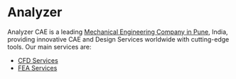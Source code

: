 # Analyzer

Analyzer CAE is a leading <a href="https://www.analyzer-cae.com/">Mechanical Engineering Company in Pune</a>, India, providing innovative CAE and Design Services worldwide with cutting-edge tools.
Our main services are:
<ul><li><a href="https://www.analyzer-cae.com/cfd-services/">CFD Services</a></li>
  <li><a href="https://www.analyzer-cae.com/fea-services/">FEA Services</a></li></ul>
